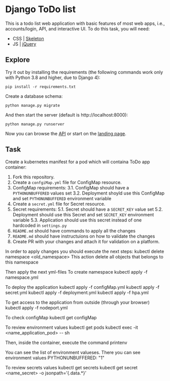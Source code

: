 # Django ToDo list

This is a todo list web application with basic features of most web apps, i.e., accounts/login, API, and interactive UI. To do this task, you will need:

- CSS | [Skeleton](http://getskeleton.com/)
- JS  | [jQuery](https://jquery.com/)

## Explore

Try it out by installing the requirements (the following commands work only with Python 3.8 and higher, due to Django 4):

```
pip install -r requirements.txt
```

Create a database schema:

```
python manage.py migrate
```

And then start the server (default is http://localhost:8000):

```
python manage.py runserver
```

Now you can browse the [API](http://localhost:8000/api/) or start on the [landing page](http://localhost:8000/).

## Task

Create a kubernetes manifest for a pod which will containa ToDo app container:

1. Fork this repository.
1. Create a `confgiMap.yml` file for ConfigMap resource.
1. ConfigMap requirements:
    3.1. ConfigMap should have a `PYTHONUNBUFFERED` values set
    3.2. Deployment shoyld use this ConfigMap and set `PYTHONUNBUFFERED` environment variable
1. Create a `secret.yml` file for Secret resource.
1. Secret requirements:
5.1. Secret should have a `SECRET_KEY` value set
5.2. Deployment should use this Secret and set `SECRET_KEY` environment variable
5.3. Application should use this secret instead of one hardcoded in `settings.py`
1. `README.md` should have commands to apply all the changes
1. `README.md` should have instructuions on how to validate the changes
1. Create PR with your changes and attach it for validation on a platform.

In order to apply changes you should execute the next steps:
kubectl delete namespace <old_namespace>
This action delete all objects that belongs to this namespace

Then apply the next yml-files
To create namespace
kubectl apply -f namespace.yml

To deploy the application
kubectl apply -f configMap.yml
kubectl apply -f secret.yml
kubectl apply -f deployment.yml
kubectl apply -f hpa.yml

To get access to the application from outside (through your browser)
kubectl apply -f nodeport.yml

To check configMap
kubectl get configMap

To review environment values
kubectl get pods
kubectl exec -it <name_application_pod> -- sh

Then, inside the container, execute the command
printenv

You can see the list of environment valueses. There you can see environment values PYTHONUNBUFFERED: "1"

To review secrets values
kubectl get secrets
kubectl get secret <name_secret> -o jsonpath=’{.data.*}’

